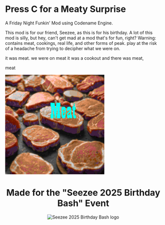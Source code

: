 # Press C for a Meaty Surprise
A Friday Night Funkin' Mod using Codename Engine.

This mod is for our friend, Seezee, as this is for his birthday. A lot of this mod is silly, but hey, can't get mad at a mod that's for fun, right? 
Warning: contains meat, cookings, real life, and other forms of peak. play at the risk of a headache from trying to decipher what we were on.

it was meat. we were on meat it was a cookout and there was meat,






meat

![meat](./images/meat/meats.png)


<div align="center">
<h1>Made for the "Seezee 2025 Birthday Bash" Event</h1>

<p>
  <img src=".github/sbb_logo.png" alt="Seezee 2025 Birthday Bash logo" width="400"/>
</p>

